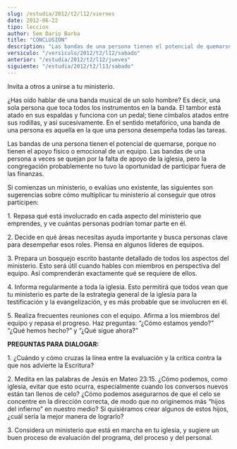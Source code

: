 ```yaml
---
slug: /estudia/2012/t2/l12/viernes
date: 2012-06-22
tipo: leccion
author: Sem Dario Barba
title: "CONCLUSIÓN"
description: "Las bandas de una persona tienen el potencial de quemarse, porque no tienen el  apoyo físico o emocional de un equipo. Las bandas de una persona a veces se  quejan por la falta de apoyo de la iglesia, pero la congregación probablemente  no tuvo la oportunidad de participar fue..."
versiculo: "/versiculo/2012/t2/l12/sabado"
anterior: "/estudia/2012/t2/l12/jueves"
siguiente: "/estudia/2012/t2/l13/sabado"
---
```


Invita a otros a unirse a tu ministerio.

¿Has oído hablar de una banda musical de un solo hombre? Es decir, una sola persona que toca todos los instrumentos en la banda. El tambor está atado en sus espaldas y funciona con un pedal; tiene címbalos atados entre sus rodillas, y así sucesivamente. En el sentido metafórico, una banda de una persona es aquella en la que una persona desempeña todas las tareas.

Las bandas de una persona tienen el potencial de quemarse, porque no tienen el apoyo físico o emocional de un equipo. Las bandas de una persona a veces se quejan por la falta de apoyo de la iglesia, pero la congregación probablemente no tuvo la oportunidad de participar fuera de las finanzas.

Si comienzas un ministerio, o evalúas uno existente, las siguientes son sugerencias sobre cómo multiplicar tu ministerio al conseguir que otros participen:

1\. Repasa qué está involucrado en cada aspecto del ministerio que emprendes, y ve cuántas personas podrían tomar parte en él.

2\. Decide en qué áreas necesitas ayuda importante y busca personas clave para desempeñar esos roles. Piensa en algunos líderes de equipos.

3\. Prepara un bosquejo escrito bastante detallado de todos los aspectos del ministerio. Esto será útil cuando hables con miembros en perspectiva del equipo. Así comprenderán exactamente qué se requiere de ellos.

4\. Informa regularmente a toda la iglesia. Esto permitirá que todos vean que tu ministerio es parte de la estrategia general de la iglesia para la testificación y la evangelización, y es más probable que se involucren en él.

5\. Realiza frecuentes reuniones con el equipo. Afirma a los miembros del equipo y repasa el progreso. Haz preguntas: “¿Cómo estamos yendo?” “¿Qué hemos hecho?” y “¿Qué sigue ahora?”

**PREGUNTAS PARA DIALOGAR:**

1\. ¿Cuándo y cómo cruzas la línea entre la evaluación y la crítica contra la que nos advierte la Escritura?

2\. Medita en las palabras de Jesús en Mateo 23:15. ¿Cómo podemos, como iglesia, evitar que esto ocurra, especialmente cuando los conversos nuevos están tan llenos de celo? ¿Cómo podemos asegurarnos de que el celo se concentre en la dirección correcta, de modo que no originemos más “hijos del infierno” en nuestro medio? Si quisiéramos crear algunos de estos hijos, ¿cuál sería la mejor manera de lograrlo?

3\. Considera un ministerio que está en marcha en tu iglesia, y sugiere un buen proceso de evaluación del programa, del proceso y del personal.
